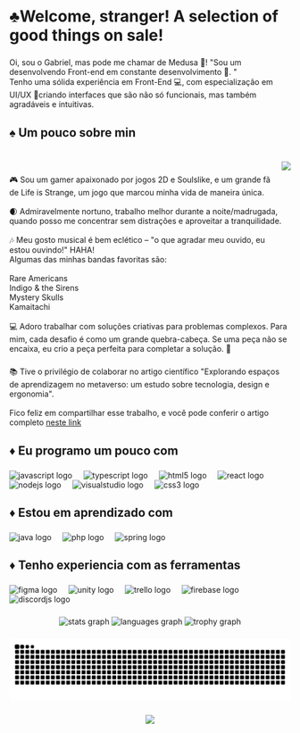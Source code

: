 <h1 align="left">♣️Welcome, stranger! A selection of good things on sale!</h1>

###

<p align="left">Oi, sou o Gabriel, mas pode me chamar de Medusa 🐍!  "Sou um desenvolvendo Front-end em constante desenvolvimento 🔄. "<br>Tenho uma sólida experiência em Front-End 💻, com especialização em UI/UX 🎨criando interfaces que são não só funcionais, mas também agradáveis e intuitivas.</p>

###

<h2 align="left">♠️ Um pouco sobre min</h2>

###

<br clear="both">

<img align="right" height="200" src="https://i.imgur.com/manCBd9.gif"  />

###

<p align="left">🎮 Sou um gamer  apaixonado por jogos 2D e Soulslike, e um grande fã de Life is Strange, um jogo que marcou minha vida de maneira única.<br><br>🌒 Admiravelmente nortuno, trabalho melhor durante a noite/madrugada, quando posso me concentrar sem distrações e aproveitar a tranquilidade.<br><br>🎶 Meu gosto musical é bem eclético – "o que agradar meu ouvido, eu estou ouvindo!" HAHA!<br>Algumas das minhas bandas favoritas são:<br><br>Rare Americans<br>Indigo & the Sirens<br>Mystery Skulls<br>Kamaitachi<br><br>💻 Adoro trabalhar com soluções criativas para problemas complexos. Para mim, cada desafio é como um grande quebra-cabeça. Se uma peça não se encaixa, eu crio a peça perfeita para completar a solução. 🧩</p>

###

<p align="left">📚 Tive o privilégio de colaborar no artigo científico "Explorando espaços de aprendizagem no metaverso: um estudo sobre tecnologia, design e ergonomia". <br><br>Fico feliz em compartilhar esse trabalho, e você pode conferir o artigo completo <a href ="https://ojs.observatoriolatinoamericano.com/ojs/index.php/olel/article/view/7383"> neste link</a> </p>

###

<h2 align="left">♦️ Eu programo um pouco com</h2>

###

<div align="left">
  <img src="https://cdn.jsdelivr.net/gh/devicons/devicon/icons/javascript/javascript-original.svg" height="40" alt="javascript logo"  />
  <img width="12" />
  <img src="https://cdn.jsdelivr.net/gh/devicons/devicon/icons/typescript/typescript-original.svg" height="40" alt="typescript logo"  />
  <img width="12" />
  <img src="https://cdn.jsdelivr.net/gh/devicons/devicon/icons/html5/html5-original.svg" height="40" alt="html5 logo"  />
  <img width="12" />
  <img src="https://cdn.jsdelivr.net/gh/devicons/devicon/icons/react/react-original.svg" height="40" alt="react logo"  />
  <img width="12" />
  <img src="https://cdn.jsdelivr.net/gh/devicons/devicon/icons/nodejs/nodejs-original.svg" height="40" alt="nodejs logo"  />
  <img width="12" />
  <img src="https://cdn.jsdelivr.net/gh/devicons/devicon/icons/visualstudio/visualstudio-plain.svg" height="40" alt="visualstudio logo"  />
  <img width="12" />
  <img src="https://cdn.jsdelivr.net/gh/devicons/devicon/icons/css3/css3-original.svg" height="40" alt="css3 logo"  />
</div>

###

<h2 align="left">♦️ Estou em aprendizado com</h2>

###

<div align="left">
  <img src="https://cdn.jsdelivr.net/gh/devicons/devicon/icons/java/java-original.svg" height="40" alt="java logo"  />
  <img width="12" />
  <img src="https://cdn.jsdelivr.net/gh/devicons/devicon/icons/php/php-original.svg" height="40" alt="php logo"  />
  <img width="12" />
  <img src="https://cdn.jsdelivr.net/gh/devicons/devicon/icons/spring/spring-original.svg" height="40" alt="spring logo"  />
</div>

###

<h2 align="left">♦️ Tenho experiencia com as ferramentas</h2>

###

<div align="left">
  <img src="https://cdn.jsdelivr.net/gh/devicons/devicon/icons/figma/figma-original.svg" height="40" alt="figma logo"  />
  <img width="12" />
  <img src="https://cdn.jsdelivr.net/gh/devicons/devicon/icons/unity/unity-original.svg" height="40" alt="unity logo"  />
  <img width="12" />
  <img src="https://cdn.jsdelivr.net/gh/devicons/devicon/icons/trello/trello-plain.svg" height="40" alt="trello logo"  />
  <img width="12" />
  <img src="https://cdn.jsdelivr.net/gh/devicons/devicon/icons/firebase/firebase-plain.svg" height="40" alt="firebase logo"  />
  <img width="12" />
  <img src="https://cdn.jsdelivr.net/gh/devicons/devicon/icons/discordjs/discordjs-original.svg" height="40" alt="discordjs logo"  />
</div>

###

<div align="center">
  <img src="https://github-readme-stats.vercel.app/api?username=MedusaGabriel&hide_title=false&hide_rank=false&show_icons=true&include_all_commits=true&count_private=true&disable_animations=false&theme=dracula&locale=en&hide_border=false&order=1" height="150" alt="stats graph"  />
  <img src="https://github-readme-stats.vercel.app/api/top-langs?username=MedusaGabriel&locale=en&hide_title=false&layout=compact&card_width=320&langs_count=5&theme=dracula&hide_border=false&order=2" height="150" alt="languages graph"  />
  <img src="https://github-profile-trophy.vercel.app?username=MedusaGabriel&theme=dracula&column=-1&row=1&margin-w=8&margin-h=8&no-bg=false&no-frame=false&order=4" height="150" alt="trophy graph"  />
</div>

###

<img src="https://raw.githubusercontent.com/MedusaGabriel/MedusaGabriel/output/snake.svg" alt="Snake animation" />

###

<div align="center">
  <img src="https://profile-counter.glitch.me/MedusaGabriel/count.svg?"  />
</div>

###
